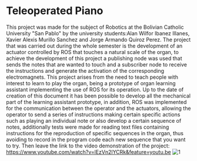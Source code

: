 # Teleoperated Piano
This project was made for the subject of Robotics at the Bolivian Catholic University "San Pablo" by the university students:Alan Wilfor Ibanez Illanes, Xavier Alexis Murillo Sanchez and Jorge Armando Quiroz Perez.
The project that was carried out during the whole semester is the development of an actuator controlled by ROS that touches a natural scale of the organ, to achieve the development of this project a publishing node was used that sends the notes that are wanted to touch and a subscriber node to receive the instructions and generate the activation of the corresponding electromagnets. This project arises from the need to teach people with interest to learn to play the organ, being a prototype of organ learning assistant implementing the use of ROS for its operation.
Up to the date of creation of this document it has been possible to develop all the mechanical part of the learning assistant prototype, in addition, ROS was implemented for the communication between the operator and the actuators, allowing the operator to send a series of instructions making certain specific actions such as playing an individual note or also develop a certain sequence of notes, additionally tests were made for reading text files containing instructions for the reproduction of specific sequences in the organ, thus avoiding to record in the program code each new sequence that you want to try. Then leave the link to the video demonstration of the project: 
https://www.youtube.com/watch?v=lEzVn2lYCRk&feature=youtu.be
![1](https://user-images.githubusercontent.com/34626606/34085452-66d6e60c-e367-11e7-8139-a4fa6d4417f2.png)
